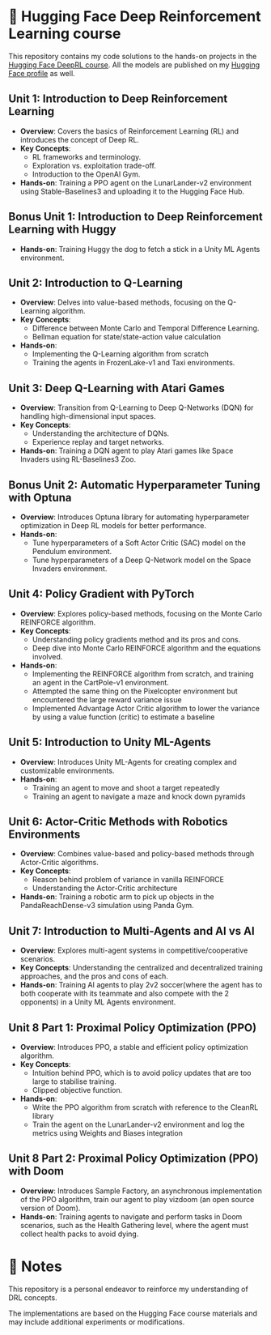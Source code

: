 # 🤗 Hugging Face Deep Reinforcement Learning course
This repository contains my code solutions to the hands-on projects in the [Hugging Face DeepRL course](https://huggingface.co/learn/deep-rl-course/unit0/introduction).
All the models are published on my [Hugging Face profile](https://huggingface.co/wowthecoder) as well.

## Unit 1: Introduction to Deep Reinforcement Learning
- **Overview**: Covers the basics of Reinforcement Learning (RL) and introduces the concept of Deep RL.
- **Key Concepts**:
  - RL frameworks and terminology.
  - Exploration vs. exploitation trade-off.
  - Introduction to the OpenAI Gym.
- **Hands-on**: Training a PPO agent on the LunarLander-v2 environment using Stable-Baselines3 and uploading it to the Hugging Face Hub.

## Bonus Unit 1: Introduction to Deep Reinforcement Learning with Huggy
- **Hands-on**: Training Huggy the dog to fetch a stick in a Unity ML Agents environment.

## Unit 2: Introduction to Q-Learning
- **Overview**: Delves into value-based methods, focusing on the Q-Learning algorithm.
- **Key Concepts**:
  - Difference between Monte Carlo and Temporal Difference Learning.
  - Bellman equation for state/state-action value calculation
- **Hands-on**:
  - Implementing the Q-Learning algorithm from scratch
  - Training the agents in FrozenLake-v1 and Taxi environments.

## Unit 3: Deep Q-Learning with Atari Games
- **Overview**: Transition from Q-Learning to Deep Q-Networks (DQN) for handling high-dimensional input spaces.
- **Key Concepts**:
  - Understanding the architecture of DQNs.
  - Experience replay and target networks.
- **Hands-on**: Training a DQN agent to play Atari games like Space Invaders using RL-Baselines3 Zoo.

## Bonus Unit 2: Automatic Hyperparameter Tuning with Optuna
- **Overview**: Introduces Optuna library for automating hyperparameter optimization in Deep RL models for better performance.
- **Hands-on**:
  - Tune hyperparameters of a Soft Actor Critic (SAC) model on the Pendulum environment.
  - Tune hyperparameters of a Deep Q-Network model on the Space Invaders environment. 

## Unit 4: Policy Gradient with PyTorch
- **Overview**: Explores policy-based methods, focusing on the Monte Carlo REINFORCE algorithm.
- **Key Concepts**:
  - Understanding policy gradients method and its pros and cons.
  - Deep dive into Monte Carlo REINFORCE algorithm and the equations involved. 
- **Hands-on**:
  - Implementing the REINFORCE algorithm from scratch, and training an agent in the CartPole-v1 environment.
  - Attempted the same thing on the Pixelcopter environment but encountered the large reward variance issue 
  - Implemented Advantage Actor Critic algorithm to lower the variance by using a value function (critic) to estimate a baseline

## Unit 5: Introduction to Unity ML-Agents
- **Overview**: Introduces Unity ML-Agents for creating complex and customizable environments.
- **Hands-on**: 
  - Training an agent to move and shoot a target repeatedly
  - Training an agent to navigate a maze and knock down pyramids

## Unit 6: Actor-Critic Methods with Robotics Environments
- **Overview**: Combines value-based and policy-based methods through Actor-Critic algorithms.
- **Key Concepts**:
  - Reason behind problem of variance in vanilla REINFORCE
  - Understanding the Actor-Critic architecture
- **Hands-on**: Training a robotic arm to pick up objects in the PandaReachDense-v3 simulation using Panda Gym.

## Unit 7: Introduction to Multi-Agents and AI vs AI
- **Overview**: Explores multi-agent systems in competitive/cooperative scenarios.
- **Key Concepts**: Understanding the centralized and decentralized training approaches, and the pros and cons of each.
- **Hands-on**: Training AI agents to play 2v2 soccer(where the agent has to both cooperate with its teammate and also compete with the 2 opponents) in a Unity ML Agents environment. 

## Unit 8 Part 1: Proximal Policy Optimization (PPO)
- **Overview**: Introduces PPO, a stable and efficient policy optimization algorithm.
- **Key Concepts**:
  - Intuition behind PPO, which is to avoid policy updates that are too large to stabilise training.
  - Clipped objective function.
- **Hands-on**:
  - Write the PPO algorithm from scratch with reference to the CleanRL library
  - Train the agent on the LunarLander-v2 environment and log the metrics using Weights and Biases integration

## Unit 8 Part 2: Proximal Policy Optimization (PPO) with Doom
- **Overview**: Introduces Sample Factory, an asynchronous implementation of the PPO algorithm, train our agent to play vizdoom (an open source version of Doom).
- **Hands-on**: Training agents to navigate and perform tasks in Doom scenarios, such as the Health Gathering level, where the agent must collect health packs to avoid dying.

# 📌 Notes
This repository is a personal endeavor to reinforce my understanding of DRL concepts.

The implementations are based on the Hugging Face course materials and may include additional experiments or modifications.
